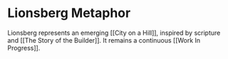 # Lionsberg Metaphor

Lionsberg represents an emerging [[City on a Hill]], inspired by scripture and [[The Story of the Builder]]. It remains a continuous [[Work In Progress]]. 